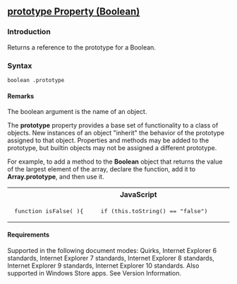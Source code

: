 ## [prototype Property (Boolean)](prototype-Property__Boolean.html)

### Introduction 

 Returns a reference to the prototype for a Boolean.

### Syntax 

```
boolean .prototype
```

#### Remarks 

<div id="languageReferenceRemarksSection" class="section" name="collapseableSection" style="">
  <p xmlns:util="util">
    The <span class="parameter" sdata="paramReference">boolean</span> argument is the name of an object.
  </p>
  <p xmlns:util="util">
    The <b>prototype</b> property provides a base set of functionality to a class of objects. New instances of an object "inherit" the behavior of the prototype assigned to that object. Properties
    and methods may be added to the prototype, but builtin objects may not be assigned a different prototype.
  </p>
  <p xmlns:util="util">
    For example, to add a method to the <b>Boolean</b> object that returns the value of the largest element of the array, declare the function, add it to <b>Array.prototype</b>, and then use it.
  </p>
  <div class="code">
    <table width="100%" cellspacing="0" cellpadding="0">
      <tr>
        <th>
          JavaScript&nbsp;
        </th>
        <th>
          <span class="copyCode" onclick="CopyCode(this)" onkeypress="CopyCode_CheckKey(this, event)" onmouseover="ChangeCopyCodeIcon(this)" onmouseout="ChangeCopyCodeIcon(this)" tabindex=
          "0"><img class="copyCodeImage" name="ccImage" align="absmiddle" alt="Copy image" title="Copy image" src="../icons/copycode.gif" />Copy Code</span>
        </th>
      </tr>
      <tr>
        <td colspan="2">
          <pre>
 function isFalse( ){     if (this.toString() == "false")          return true;     else         return false; } Boolean.prototype.isFalse = isFalse; var bool = new Boolean(1); document.write(bool.isFalse());  // Output: // false 
</pre>
        </td>
      </tr>
    </table>
  </div>
</div>

#### Requirements 

<div id="requirementsTitleSection" class="section" name="collapseableSection" style="">
  <p xmlns:util="util"></p>
  <p>
    Supported in the following document modes: Quirks, Internet Explorer 6 standards, Internet Explorer 7 standards, Internet Explorer 8 standards, Internet Explorer 9 standards, Internet Explorer 10
    standards. Also supported in Windows Store apps. See Version Information.
  </p>
</div>

